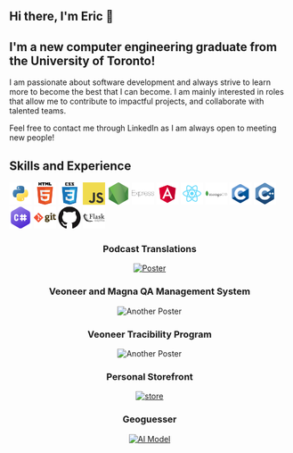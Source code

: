 ## Hi there, I'm Eric 👋

## I'm a new computer engineering graduate from the University of Toronto!

I am passionate about software development and always strive to learn more to become the best that I can become. I am mainly interested in roles that allow me to contribute to impactful projects, and collaborate with talented teams.

Feel free to contact me through LinkedIn as I am always open to meeting new people!

## Skills and Experience

<div>
  <img alt="Python" width="40px" src="https://raw.githubusercontent.com/github/explore/main/topics/python/python.png"/>
  <img alt="HTML5" width="40px" src="https://raw.githubusercontent.com/github/explore/80688e429a7d4ef2fca1e82350fe8e3517d3494d/topics/html/html.png"/>
  <img alt="CSS3" width="40px" src="https://raw.githubusercontent.com/github/explore/80688e429a7d4ef2fca1e82350fe8e3517d3494d/topics/css/css.png"/>
  <img alt="JavaScript" width="40px" src="https://raw.githubusercontent.com/github/explore/80688e429a7d4ef2fca1e82350fe8e3517d3494d/topics/javascript/javascript.png"/>
  <img alt="Node.js" width="40px" src="https://raw.githubusercontent.com/github/explore/main/topics/nodejs/nodejs.png"/>
  <img alt="Express.js" width="40px" src="https://raw.githubusercontent.com/github/explore/main/topics/express/express.png"/>
  <img alt="Angular" width="40px" src="https://raw.githubusercontent.com/github/explore/main/topics/angular/angular.png"/>
  <img alt="React" width="40px" src="https://raw.githubusercontent.com/github/explore/80688e429a7d4ef2fca1e82350fe8e3517d3494d/topics/react/react.png"/>
  <img alt="MongoDB" width="40px" src="https://raw.githubusercontent.com/github/explore/main/topics/mongodb/mongodb.png"/>
  <img alt="C" width="40px" src="https://raw.githubusercontent.com/github/explore/main/topics/c/c.png"/>
  <img alt="C++" width="40px" src="https://raw.githubusercontent.com/github/explore/main/topics/cpp/cpp.png"/>
  <img alt="C#" width="40px" src="https://raw.githubusercontent.com/github/explore/main/topics/csharp/csharp.png"/>
  <img alt="Git" width="40px" src="https://raw.githubusercontent.com/github/explore/80688e429a7d4ef2fca1e82350fe8e3517d3494d/topics/git/git.png"/>
  <img alt="GitHub" width="40px" src="https://raw.githubusercontent.com/github/explore/78df643247d429f6cc873026c0622819ad797942/topics/github/github.png"/>
  <img alt="Flask" width="40px" src="https://raw.githubusercontent.com/github/explore/main/topics/flask/flask.png"/>
</div>

<div display= "flex"; justify-content: center; flex-wrap: wrap; gap: 20px;">
  
  <div style="text-align: center;">
    <h3>Podcast Translations</h3>
    <a href="https://play.library.utoronto.ca/watch/71dcc09f67ff18f2517bd36ec1c98f5e">
        <img src="https://github.com/user-attachments/assets/669a277f-a160-47bd-89eb-2dc0d405b977" alt="Poster" width="600" title="Demo Video"/>
    </a>
  </div>
  
  <div style="text-align: center;">
    <h3>Veoneer and Magna QA Management System</h3>
    <img src="https://github.com/user-attachments/assets/cbc2d4cc-2fd9-4df5-ac1d-5bef784a8964" alt="Another Poster" width="600"/>
  </div>
  
  <div style="text-align: center;">
    <h3>Veoneer Tracibility Program</h3>
    <img src="https://github.com/user-attachments/assets/8d53f880-0f22-4882-a5f1-5c2bab032f28" alt="Another Poster" width="600"/>
  </div>

  <div style="text-align: center;">
    <h3>Personal Storefront</h3>
    <a href="https://pengeri1.github.io/art-shop/">
        <img src="https://github.com/user-attachments/assets/78487119-24f3-4be9-a9c4-c0a8c05518e2" alt="store" width="600" title="Personal Website"/>
    </a>
  </div>

  <div style="text-align: center;">
    <h3>Geoguesser</h3>
    <a href="https://github.com/pengeri1/GeoGuesser/tree/main">
        <img src="https://github.com/user-attachments/assets/a007694c-51e8-4852-bb6e-e412fbec02d4" alt="AI Model" width="600" title="AI Model"/>
    </a>
  </div>

</div>
